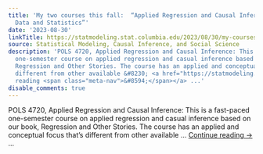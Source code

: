 ```yaml
---
title: 'My two courses this fall:  “Applied Regression and Causal Inference” and “Communicating
  Data and Statistics”'
date: '2023-08-30'
linkTitle: https://statmodeling.stat.columbia.edu/2023/08/30/my-courses-this-fall-applied-regression-and-causal-inference-and-communicating-data-and-statistics/
source: Statistical Modeling, Causal Inference, and Social Science
description: 'POLS 4720, Applied Regression and Causal Inference: This is a fast-paced
  one-semester course on applied regression and casual inference based on our book,
  Regression and Other Stories. The course has an applied and conceptual focus that&#8217;s
  different from other available &#8230; <a href="https://statmodeling.stat.columbia.edu/2023/08/30/my-courses-this-fall-applied-regression-and-causal-inference-and-communicating-data-and-statistics/">Continue
  reading <span class="meta-nav">&#8594;</span></a> ...'
disable_comments: true
---
```

POLS 4720, Applied Regression and Causal Inference: This is a fast-paced one-semester course on applied regression and casual inference based on our book, Regression and Other Stories. The course has an applied and conceptual focus that&#8217;s different from other available &#8230; <a href="https://statmodeling.stat.columbia.edu/2023/08/30/my-courses-this-fall-applied-regression-and-causal-inference-and-communicating-data-and-statistics/">Continue reading <span class="meta-nav">&#8594;</span></a> ...